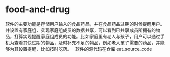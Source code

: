 # food-and-drug

软件的主要功能是存储用户输入的食品药品，并在食品药品过期的时候提醒用户。并设置有家庭组，实现家庭组成员的数据共享，可以看到已共享成员所拥有的物品，打算实现提醒家庭组成员的功能。比如家庭里有老人与孩子，用户可以通过手机为查看其快过期的物品，及时补充不足的物品，例如老人孩子需要的药品，并能够为其设置提醒，比如按时吃药。
 
软件的源代码在仓库 eat_source_code
